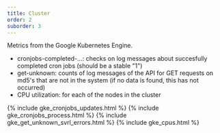 ```yaml
---
title: Cluster
order: 2
suborder: 3
---
```


Metrics from the Google Kubernetes Engine.

* cronjobs-completed-...: checks on log messages about succesfully completed cron jobs (should be a stable "1")
* get-unknown: counts of log messages of the API for GET requests on md5's that are not in the system (if no data is found, this has not occurred)
* CPU utilization: for each of the nodes in the cluster

{% include gke_cronjobs_updates.html %}
{% include gke_cronjobs_process.html %}
{% include gke_get_unknown_svrl_errors.html %}
{% include gke_cpus.html %}
